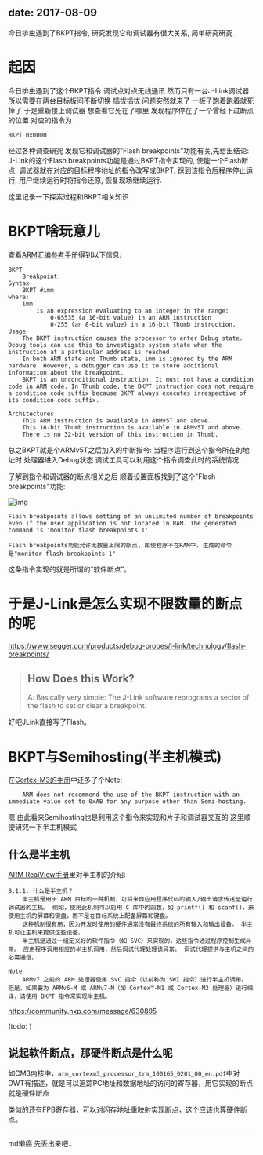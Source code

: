 
date: 2017-08-09
---

今日排虫遇到了BKPT指令, 研究发现它和调试器有很大关系, 简单研究研究.

<!--more-->

起因
==============

今日排虫遇到了这个BKPT指令
调试点对点无线通讯 然而只有一台J-Link调试器 所以需要在两台目标板间不断切换
插拔插拔 
问题突然就来了 一板子跑着跑着就死掉了
于是重新接上调试器 想查看它死在了哪里 
发现程序停在了一个曾经下过断点的位置
对应的指令为

```
BKPT 0x0000
```

经过各种调查研究 发现它和调试器的"Flash breakpoints"功能有关,先给出结论: 
J-Link的这个Flash breakpoints功能是通过BKPT指令实现的, 使能一个Flash断点, 调试器就在对应的目标程序地址的指令改写成BKPT, 踩到该指令后程序停止运行, 用户继续运行时将指令还原, 恢复现场继续运行.

这里记录一下探索过程和BKPT相关知识

BKPT啥玩意儿
==============

查看[ARM汇编参考手册](http://infocenter.arm.com/help/index.jsp?topic=/com.arm.doc.dui0489i/Cihbiggi.html)得到以下信息:
```
BKPT
    Breakpoint.
Syntax
    BKPT #imm
where:
    imm
        is an expression evaluating to an integer in the range:
            0-65535 (a 16-bit value) in an ARM instruction
            0-255 (an 8-bit value) in a 16-bit Thumb instruction.
Usage
    The BKPT instruction causes the processor to enter Debug state. Debug tools can use this to investigate system state when the instruction at a particular address is reached.
    In both ARM state and Thumb state, imm is ignored by the ARM hardware. However, a debugger can use it to store additional information about the breakpoint.
    BKPT is an unconditional instruction. It must not have a condition code in ARM code. In Thumb code, the BKPT instruction does not require a condition code suffix because BKPT always executes irrespective of its condition code suffix.
    
Architectures
    This ARM instruction is available in ARMv5T and above.
    This 16-bit Thumb instruction is available in ARMv5T and above.
    There is no 32-bit version of this instruction in Thumb.
```

总之BKPT就是个ARMv5T之后加入的中断指令: 当程序运行到这个指令所在的地址时 处理器进入Debug状态 调试工具可以利用这个指令调查此时的系统情况.

了解到指令和调试器的断点相关之后 顺着设置面板找到了这个"Flash breakpoints"功能:

![img](/i/em_bkpt_instruct/20170726230109.jpg)

```
Flash breakpoints allows setting of an unlimited number of breakpoints even if the user application is not located in RAM. The generated command is 'monitor flash breakpoints 1'

Flash breakpoints功能允许无数量上限的断点, 即使程序不在RAM中. 生成的命令是"monitor flash breakpoints 1"
```

这条指令实现的就是所谓的“软件断点”。


于是J-Link是怎么实现不限数量的断点的呢
================================================

https://www.segger.com/products/debug-probes/j-link/technology/flash-breakpoints/

> How Does this Work?
> -----------------------
> A: Basically very simple: 
> The J-Link software reprograms a sector of the flash to set or clear a breakpoint.

好吧JLink直接写了Flash。

BKPT与Semihosting(半主机模式)
===================================

在[Cortex-M3的手册](http://infocenter.arm.com/help/index.jsp?topic=/com.arm.doc.dui0552a/BABHCHGB.html#)中还多了个Note:
``` 
    ARM does not recommend the use of the BKPT instruction with an immediate value set to 0xAB for any purpose other than Semi-hosting.
```

嗯 由此看来Semihosting也是利用这个指令来实现和片子和调试器交互的
这里顺便研究一下半主机模式

什么是半主机
-------------------
[ARM RealView手册](http://infocenter.arm.com/help/index.jsp?topic=/com.arm.doc.dui0203ic/Bgbjjgij.html)里对半主机的介绍:

```
8.1.1. 什么是半主机？
    半主机是用于 ARM 目标的一种机制，可将来自应用程序代码的输入/输出请求传送至运行调试器的主机。 例如，使用此机制可以启用 C 库中的函数，如 printf() 和 scanf()，来使用主机的屏幕和键盘，而不是在目标系统上配备屏幕和键盘。
    这种机制很有用，因为开发时使用的硬件通常没有最终系统的所有输入和输出设备。 半主机可让主机来提供这些设备。
    半主机是通过一组定义好的软件指令（如 SVC）来实现的，这些指令通过程序控制生成异常。 应用程序调用相应的半主机调用，然后调试代理处理该异常。 调试代理提供与主机之间的必需通信。
```

```
Note
    ARMv7 之前的 ARM 处理器使用 SVC 指令（以前称为 SWI 指令）进行半主机调用。 但是，如果要为 ARMv6-M 或 ARMv7-M（如 Cortex™-M1 或 Cortex-M3 处理器）进行编译，请使用 BKPT 指令来实现半主机。
```


https://community.nxp.com/message/630895

(todo: )

说起软件断点，那硬件断点是什么呢
--------------------------------



如CM3内核中，`arm_cortexm3_processor_trm_100165_0201_00_en.pdf`中对DWT有描述，就是可以追踪PC地址和数据地址的访问的寄存器，用它实现的断点就是硬件断点

类似的还有FPB寄存器，可以对闪存地址重映射实现断点，这个应该也算硬件断点。

---

md懒癌 先丢出来吧..
